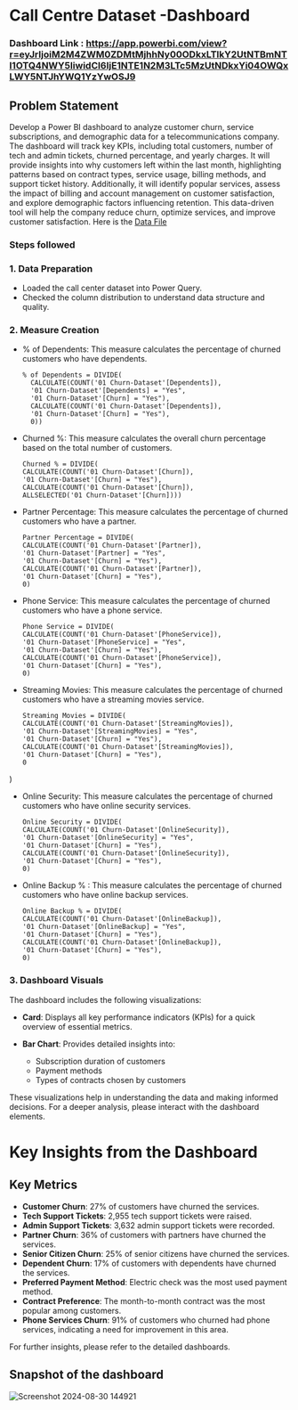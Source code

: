 # Call Centre Dataset -Dashboard

### Dashboard Link : https://app.powerbi.com/view?r=eyJrIjoiM2M4ZWM0ZDMtMjhhNy00ODkxLTlkY2UtNTBmNTI1OTQ4NWY5IiwidCI6IjE1NTE1N2M3LTc5MzUtNDkxYi04OWQxLWY5NTJhYWQ1YzYwOSJ9

## Problem Statement

Develop a Power BI dashboard to analyze customer churn, service subscriptions, and demographic data for a telecommunications company. The dashboard will track key KPIs, including total customers, number of tech and admin tickets, churned percentage, and yearly charges. It will provide insights into why customers left within the last month, highlighting patterns based on contract types, service usage, billing methods, and support ticket history. 
Additionally, it will identify popular services, assess the impact of billing and account management on customer satisfaction, and explore demographic factors influencing retention. This data-driven tool will help the company reduce churn, optimize services, and improve customer satisfaction. Here is the [Data File](https://drive.google.com/drive/folders/1ly71LbR0uw0suMjJuJlpjZGlwQVK7bnu?usp=drive_link) 

### Steps followed 

### 1. Data Preparation
- Loaded the call center dataset into Power Query.
- Checked the column distribution to understand data structure and quality.

### 2. Measure Creation
- % of Dependents:  This measure calculates the percentage of churned customers who have dependents.
  ```DAX
  % of Dependents = DIVIDE(
    CALCULATE(COUNT('01 Churn-Dataset'[Dependents]), 
    '01 Churn-Dataset'[Dependents] = "Yes", 
    '01 Churn-Dataset'[Churn] = "Yes"), 
    CALCULATE(COUNT('01 Churn-Dataset'[Dependents]), 
    '01 Churn-Dataset'[Churn] = "Yes"), 
    0))
- Churned %:  This measure calculates the overall churn percentage based on the total number of customers.
    ```DAX
  Churned % = DIVIDE(
    CALCULATE(COUNT('01 Churn-Dataset'[Churn]), 
    '01 Churn-Dataset'[Churn] = "Yes"), 
    CALCULATE(COUNT('01 Churn-Dataset'[Churn]), 
    ALLSELECTED('01 Churn-Dataset'[Churn])))

- Partner Percentage:  This measure calculates the percentage of churned customers who have a partner.
    ```DAX
  Partner Percentage = DIVIDE(
    CALCULATE(COUNT('01 Churn-Dataset'[Partner]), 
    '01 Churn-Dataset'[Partner] = "Yes", 
    '01 Churn-Dataset'[Churn] = "Yes"), 
    CALCULATE(COUNT('01 Churn-Dataset'[Partner]), 
    '01 Churn-Dataset'[Churn] = "Yes"), 
    0)

- Phone Service:  This measure calculates the percentage of churned customers who have a phone service.
    ```DAX
  Phone Service = DIVIDE(
    CALCULATE(COUNT('01 Churn-Dataset'[PhoneService]), 
    '01 Churn-Dataset'[PhoneService] = "Yes", 
    '01 Churn-Dataset'[Churn] = "Yes"), 
    CALCULATE(COUNT('01 Churn-Dataset'[PhoneService]), 
    '01 Churn-Dataset'[Churn] = "Yes"), 
    0)

- Streaming Movies:  This measure calculates the percentage of churned customers who have a streaming movies service.
    ```DAX
  Streaming Movies = DIVIDE(
    CALCULATE(COUNT('01 Churn-Dataset'[StreamingMovies]), 
    '01 Churn-Dataset'[StreamingMovies] = "Yes", 
    '01 Churn-Dataset'[Churn] = "Yes"), 
    CALCULATE(COUNT('01 Churn-Dataset'[StreamingMovies]), 
    '01 Churn-Dataset'[Churn] = "Yes"), 
    0
)

- Online Security:  This measure calculates the percentage of churned customers who have online security services.
    ```DAX
  Online Security = DIVIDE(
    CALCULATE(COUNT('01 Churn-Dataset'[OnlineSecurity]), 
    '01 Churn-Dataset'[OnlineSecurity] = "Yes", 
    '01 Churn-Dataset'[Churn] = "Yes"), 
    CALCULATE(COUNT('01 Churn-Dataset'[OnlineSecurity]), 
    '01 Churn-Dataset'[Churn] = "Yes"), 
    0)

- Online Backup % :  This measure calculates the percentage of churned customers who have online backup services.

    ```DAX
  Online Backup % = DIVIDE(
    CALCULATE(COUNT('01 Churn-Dataset'[OnlineBackup]), 
    '01 Churn-Dataset'[OnlineBackup] = "Yes", 
    '01 Churn-Dataset'[Churn] = "Yes"), 
    CALCULATE(COUNT('01 Churn-Dataset'[OnlineBackup]), 
    '01 Churn-Dataset'[Churn] = "Yes"), 
    0)
### 3. Dashboard Visuals
The dashboard includes the following visualizations:

- **Card**: Displays all key performance indicators (KPIs) for a quick overview of essential metrics.

- **Bar Chart**: Provides detailed insights into:
  - Subscription duration of customers
  - Payment methods
  - Types of contracts chosen by customers

These visualizations help in understanding the data and making informed decisions. For a deeper analysis, please interact with the dashboard elements.

# Key Insights from the Dashboard



## Key Metrics

- **Customer Churn**: 27% of customers have churned the services.
- **Tech Support Tickets**: 2,955 tech support tickets were raised.
- **Admin Support Tickets**: 3,632 admin support tickets were recorded.
- **Partner Churn**: 36% of customers with partners have churned the services.
- **Senior Citizen Churn**: 25% of senior citizens have churned the services.
- **Dependent Churn**: 17% of customers with dependents have churned the services.
- **Preferred Payment Method**: Electric check was the most used payment method.
- **Contract Preference**: The month-to-month contract was the most popular among customers.
- **Phone Services Churn**: 91% of customers who churned had phone services, indicating a need for improvement in this area.

For further insights, please refer to the detailed dashboards.
## Snapshot of the dashboard
![Screenshot 2024-08-30 144921](https://github.com/user-attachments/assets/c1a2e6fb-0da4-45fb-b650-b9f4fa23d4f8)
